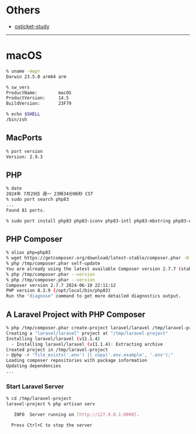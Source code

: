 # Others

- [osticket-study](https://github.com/changyy/osticket-study)

---

# macOS

```bash
% uname -mopr
Darwin 23.5.0 arm64 arm

% sw_vers 
ProductName:		macOS
ProductVersion:		14.5
BuildVersion:		23F79

% echo $SHELL
/bin/zsh
```

## MacPorts

```bash
% port version
Version: 2.9.3
```

## PHP

```bash
% date
2024年 7月29日 週一 23時34分06秒 CST
% sudo port search php83
...
Found 81 ports.

% sudo port install php83 php83-iconv php83-intl php83-mbstring php83-openssl php83-curl php83-sqlite php83-xml php83-zip
```

## PHP Composer

```bash
% alias php=php83
% wget https://getcomposer.org/download/latest-stable/composer.phar -O /tmp/composer.phar
% php /tmp/composer.phar self-update
You are already using the latest available Composer version 2.7.7 (stable channel).
% php /tmp/composer.phar --version
% php /tmp/composer.phar --version
Composer version 2.7.7 2024-06-10 22:11:12
PHP version 8.3.9 (/opt/local/bin/php83)
Run the "diagnose" command to get more detailed diagnostics output.
```

## A Laravel Project with PHP Composer

```bash
% php /tmp/composer.phar create-project laravel/laravel /tmp/laravel-project
Creating a "laravel/laravel" project at "/tmp/laravel-project"
Installing laravel/laravel (v11.1.4)
  - Installing laravel/laravel (v11.1.4): Extracting archive
Created project in /tmp/laravel-project
> @php -r "file_exists('.env') || copy('.env.example', '.env');"
Loading composer repositories with package information
Updating dependencies
...
```

### Start Laravel Server

```bash
% cd /tmp/laravel-project 
laravel-project % php artisan serv

   INFO  Server running on [http://127.0.0.1:8000].  

  Press Ctrl+C to stop the server
```
